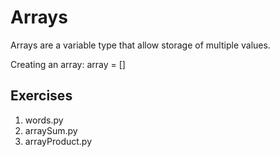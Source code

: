 # Arrays
Arrays are a variable type that allow storage of multiple values.

Creating an array:
array = []



## Exercises
1. words.py
2. arraySum.py
3. arrayProduct.py